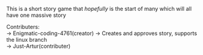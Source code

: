 This is a short story game that *hopefully* is the start of many which will all have one massive story


Contributers:
<br>
  -> Enigmatic-coding-4761(creator)
    -> Creates and approves story, supports the linux branch
<br>
  -> Just-Artur(contributer)
